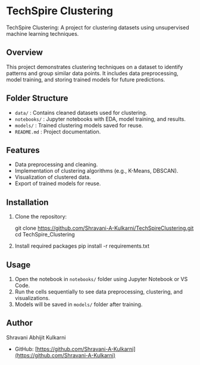 # TechSpire Clustering

TechSpire Clustering: A project for clustering datasets using unsupervised machine learning techniques.

## Overview

This project demonstrates clustering techniques on a dataset to identify patterns and group similar data points.
It includes data preprocessing, model training, and storing trained models for future predictions.

## Folder Structure

- `data/` : Contains cleaned datasets used for clustering.
- `notebooks/` : Jupyter notebooks with EDA, model training, and results.
- `models/` : Trained clustering models saved for reuse.
- `README.md` : Project documentation.

## Features

- Data preprocessing and cleaning.
- Implementation of clustering algorithms (e.g., K-Means, DBSCAN).
- Visualization of clustered data.
- Export of trained models for reuse.

## Installation

1. Clone the repository:

   git clone https://github.com/Shravani-A-Kulkarni/TechSpireClustering.git
   cd TechSpire_Clustering

2. Install required packages
   pip install -r requirements.txt

## Usage

1. Open the notebook in `notebooks/` folder using Jupyter Notebook or VS Code.
2. Run the cells sequentially to see data preprocessing, clustering, and visualizations.
3. Models will be saved in `models/` folder after training.

## Author

Shravani Abhijit Kulkarni

- GitHub: [https://github.com/Shravani-A-Kulkarni](https://github.com/Shravani-A-Kulkarni)
